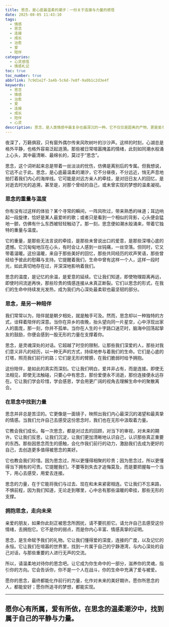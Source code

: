 ```yaml
---
title: 思念，是心底最温柔的潮汐：一份关于连接与力量的感悟
date: 2025-08-05 11:43:10
tags:
  - 情感
  - 思念
  - 连接
  - 成长
  - 治愈
  - 爱
  - 陪伴
categories:
  - 心灵感悟
  - 情感札记
toc: true
toc_number: true
abbrlink: 7c9d1e2f-3a4b-5c6d-7e8f-9a0b1c2d3e4f
keywords:
  - 思念
  - 情感
  - 治愈
  - 爱
  - 连接
  - 成长
  - 陪伴
  - 心灵
description: 思念，是人类情感中最复杂也最深沉的一种。它不仅仅是距离的产物，更是爱与连接的证明。这篇文章将带你走进思念的深处，感受它的重量与温度，理解它如何成为我们生命中不可或缺的一部分，并从中汲取前行的力量。
---
```


夜深了，万籁俱寂，只有窗外偶尔传来风吹树叶的沙沙声。这样的时刻，心湖总是格外平静，也格外容易泛起涟漪。那些被日常喧嚣掩盖的情绪，此刻如同潮水般涌上心头，其中最清晰、最绵长的，莫过于“思念”。

思念，这个词听起来总是带着一丝淡淡的忧伤，仿佛是离别后的专属。但我想说，它远不止于此。思念，是心底最温柔的潮汐，它不分昼夜，不分远近，悄无声息地拍打着我们内心的海岸线。它可能是对远方亲人的牵挂，是对旧日友人的回忆，是对逝去时光的追溯，甚至是，对那个曾经的自己，或未曾实现的梦想的温柔凝视。

### 思念的重量与温度

你有没有过这样的体验？某个寻常的瞬间，一阵风吹过，带来熟悉的味道；耳边响起一段旋律，恰好是某人最爱听的歌；或者只是看到一个相似的背影，心头便会猛地一颤，仿佛有什么东西被轻轻触动了。那一刻，思念便如潮水般涌来，带着它独特的重量与温度。

它的重量，是那些无法言说的牵挂，是那些未曾说出口的爱意，是那些深埋心底的遗憾。它沉甸甸地压在心头，有时会让人感到一丝钝痛，一丝空落。但同时，它又带着温暖。这份温暖，来自于那些美好的回忆，那些共同经历的欢声笑语，那些曾经给予彼此的慰藉与支持。它提醒着我们，生命中曾有这样一个人，这样一段时光，如此真切地存在过，并深深地影响着我们。

思念的温度，是记忆的余温，是爱意的延续。它让我们知道，即使物理距离再远，即使时间流逝再快，那些珍贵的情感连接从未真正断裂。它们以思念的形式，在我们的生命中持续发光发热，成为我们内心深处最柔软也最坚韧的部分。

### 思念，是另一种陪伴

我们常常以为，陪伴就是朝夕相处，就是触手可及。然而，思念却以一种独特的方式，诠释着陪伴的深意。当你在异乡的夜晚，抬头望向同一片星空，心中浮现出家人的面庞，那一刻，你并不孤单。当你在人生的十字路口迷茫时，脑海中回荡起挚友的鼓励，你便会感到一股无形的力量在支撑着你。

思念，是灵魂深处的对话。它超越了时空的限制，让那些我们深爱的人，那些对我们意义非凡的经历，以一种无声的方式，持续地参与着我们的生命。它们是心底的灯塔，照亮我们前行的路；它们是无形的臂膀，在我们脆弱时给予拥抱。

这份陪伴，是如此的真实而深刻。它让我们明白，爱并非占有，而是连接。即使无法相见，即使无法触碰，只要心中有思念，那份爱便永不消逝，那份连接便永远存在。它让我们学会珍惜，学会感恩，学会用更广阔的视角去理解生命中的聚散离合。

### 在思念中找到力量

思念并非总是苦涩的。它更像是一面镜子，映照出我们内心最深沉的渴望和最真挚的情感。当我们允许自己去感受这份思念时，我们也在无形中汲取着力量。

它教会我们成长。每一次思念，都是对过去的回顾，对当下的审视，对未来的期许。它让我们反思，让我们沉淀，让我们更加清晰地认识自己，认识那些真正重要的东西。那些因思念而生的感触，会化作我们前行的动力，激励我们去成为更好的自己，去创造更多值得被思念的美好。

它也教会我们珍惜。因为思念过，所以更懂得相聚的珍贵；因为思念过，所以更懂得当下拥有的可贵。它提醒我们，不要等到失去才追悔莫及，而是要把握每一个当下，用心去感受，用爱去连接。

思念的力量，在于它能将我们与过去、现在和未来紧密相连。它让我们不忘来路，不惧前程，因为我们知道，无论走到哪里，心中总有那些温暖的牵挂，那些无形的支撑。

### 拥抱思念，走向未来

亲爱的朋友，如果你此刻正被思念所困扰，请不要抗拒它。请允许自己去感受这份情绪，去拥抱它。它不是你的弱点，而是你内心丰富、情感真挚的证明。

思念，是生命赋予我们的礼物。它让我们懂得爱的深度，连接的广度，以及记忆的永恒。它让我们在喧嚣的世界里，找到一片属于自己的宁静港湾，与内心深处的自己对话，与那些重要的人进行无声的交流。

所以，请温柔地对待你的思念吧。让它成为你生命中的一部分，滋养你的灵魂，指引你的方向。它会告诉你，你不是一个人在战斗，你的生命中充满了爱与被爱。

愿你的思念，最终都能化作前行的力量，化作对未来的美好期许。愿你所思念的人，都能安好；愿你所追寻的梦想，都能实现。

---
愿你心有所属，爱有所依，在思念的温柔潮汐中，找到属于自己的平静与力量。
---